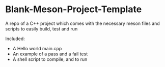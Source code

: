 # Blank-Meson-Project-Template
A repo of a C++ project which comes with the necessary meson files and scripts to easily build, test and run 

Included:
- A Hello world main.cpp 
- An example of a pass and a fail test 
- A shell script to compile, and to run 

